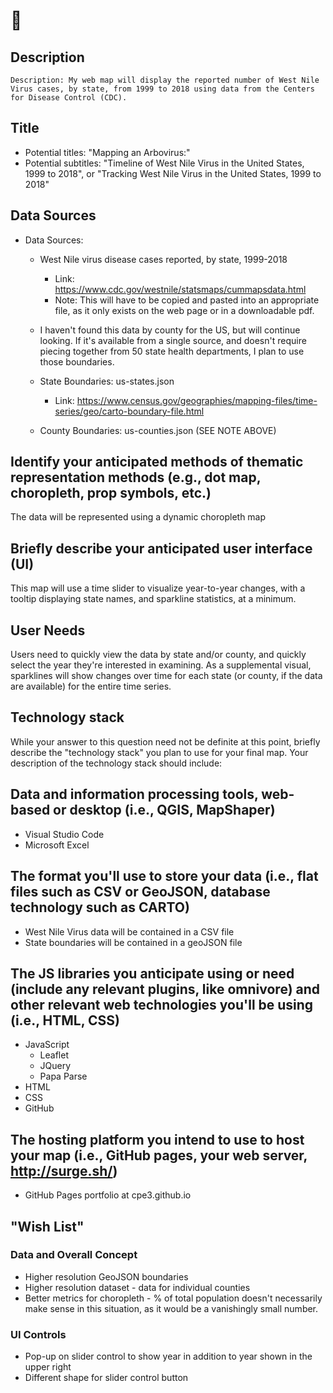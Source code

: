 # 🚀

## Description
    Description: My web map will display the reported number of West Nile Virus cases, by state, from 1999 to 2018 using data from the Centers for Disease Control (CDC).	

## Title
* Potential titles: "Mapping an Arbovirus:"
* Potential subtitles: "Timeline of West Nile Virus in the United States, 1999 to 2018", or "Tracking West Nile Virus in the United States, 1999 to 2018"

## Data Sources
			
* Data Sources: 
    * West Nile virus disease cases reported, by state, 1999-2018
        * Link: https://www.cdc.gov/westnile/statsmaps/cummapsdata.html
        * Note: This will have to be copied and pasted into an appropriate file, as it only exists on the web page or in a downloadable pdf.	
    * I haven't found this data by county for the US, but will continue looking. If it's available from a single source, and doesn't require piecing together from 50 state health departments, I plan to use those boundaries.				

    * State Boundaries: us-states.json
        * Link: https://www.census.gov/geographies/mapping-files/time-series/geo/carto-boundary-file.html
    * County Boundaries: us-counties.json (SEE NOTE ABOVE)



## Identify your anticipated methods of thematic representation methods (e.g., dot map, choropleth, prop symbols, etc.)
The data will be represented using a dynamic choropleth map


## Briefly describe your anticipated user interface (UI)
This map will use a time slider to visualize year-to-year changes, with a tooltip displaying state names, and sparkline statistics, at a minimum.


## User Needs
Users need to quickly view the data by state and/or county, and quickly select the year they're interested in examining. As a supplemental visual, sparklines will show changes over time for each state (or county, if the data are available) for the entire time series.


## Technology stack

While your answer to this question need not be definite at this point, briefly describe the "technology stack" you plan to use for your final map. Your description of the technology stack should include:

## Data and information processing tools, web-based or desktop (i.e., QGIS, MapShaper)
* Visual Studio Code
* Microsoft Excel

## The format you'll use to store your data (i.e., flat files such as CSV or GeoJSON, database technology such as CARTO)
* West Nile Virus data will be contained in a CSV file
* State boundaries will be contained in a geoJSON file 

## The JS libraries you anticipate using or need (include any relevant plugins, like omnivore) and other relevant web technologies you'll be using (i.e., HTML, CSS)

* JavaScript
    * Leaflet
    * JQuery
    * Papa Parse 
* HTML
* CSS
* GitHub

## The hosting platform you intend to use to host your map (i.e., GitHub pages, your web server, http://surge.sh/)
* GitHub Pages portfolio at cpe3.github.io


## "Wish List"

### Data and Overall Concept
* Higher resolution GeoJSON boundaries
* Higher resolution dataset - data for individual counties
* Better metrics for choropleth - % of total population doesn't necessarily make sense in this situation, as it would be a vanishingly small number. 


### UI Controls
* Pop-up on slider control to show year in addition to year shown in the upper right
* Different shape for slider control button





